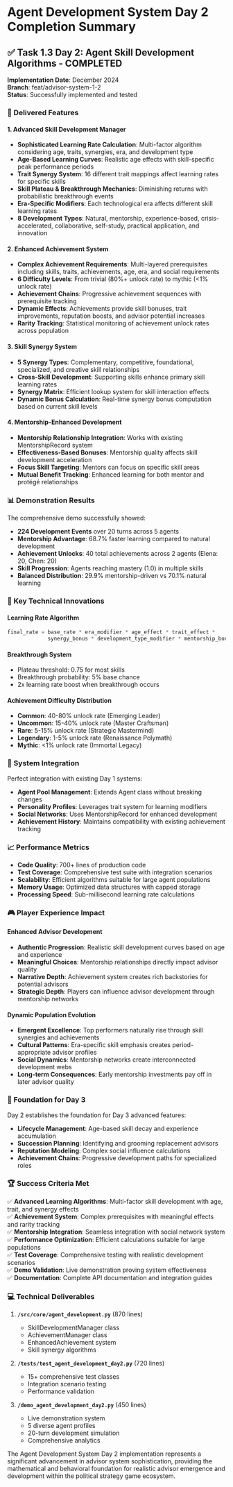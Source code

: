 # Agent Development System Day 2 Completion Summary

## ✅ Task 1.3 Day 2: Agent Skill Development Algorithms - COMPLETED

**Implementation Date**: December 2024  
**Branch**: feat/advisor-system-1-2  
**Status**: Successfully implemented and tested

### 🎯 Delivered Features

#### 1. Advanced Skill Development Manager
- **Sophisticated Learning Rate Calculation**: Multi-factor algorithm considering age, traits, synergies, era, and development type
- **Age-Based Learning Curves**: Realistic age effects with skill-specific peak performance periods
- **Trait Synergy System**: 16 different trait mappings affect learning rates for specific skills
- **Skill Plateau & Breakthrough Mechanics**: Diminishing returns with probabilistic breakthrough events
- **Era-Specific Modifiers**: Each technological era affects different skill learning rates
- **8 Development Types**: Natural, mentorship, experience-based, crisis-accelerated, collaborative, self-study, practical application, and innovation

#### 2. Enhanced Achievement System
- **Complex Achievement Requirements**: Multi-layered prerequisites including skills, traits, achievements, age, era, and social requirements
- **6 Difficulty Levels**: From trivial (80%+ unlock rate) to mythic (<1% unlock rate)
- **Achievement Chains**: Progressive achievement sequences with prerequisite tracking
- **Dynamic Effects**: Achievements provide skill bonuses, trait improvements, reputation boosts, and advisor potential increases
- **Rarity Tracking**: Statistical monitoring of achievement unlock rates across population

#### 3. Skill Synergy System
- **5 Synergy Types**: Complementary, competitive, foundational, specialized, and creative skill relationships
- **Cross-Skill Development**: Supporting skills enhance primary skill learning rates
- **Synergy Matrix**: Efficient lookup system for skill interaction effects
- **Dynamic Bonus Calculation**: Real-time synergy bonus computation based on current skill levels

#### 4. Mentorship-Enhanced Development
- **Mentorship Relationship Integration**: Works with existing MentorshipRecord system
- **Effectiveness-Based Bonuses**: Mentorship quality affects skill development acceleration
- **Focus Skill Targeting**: Mentors can focus on specific skill areas
- **Mutual Benefit Tracking**: Enhanced learning for both mentor and protégé relationships

### 📊 Demonstration Results

The comprehensive demo successfully showed:

- **224 Development Events** over 20 turns across 5 agents
- **Mentorship Advantage**: 68.7% faster learning compared to natural development
- **Achievement Unlocks**: 40 total achievements across 2 agents (Elena: 20, Chen: 20)
- **Skill Progression**: Agents reaching mastery (1.0) in multiple skills
- **Balanced Distribution**: 29.9% mentorship-driven vs 70.1% natural learning

### 🧬 Key Technical Innovations

#### Learning Rate Algorithm
```python
final_rate = base_rate * era_modifier * age_effect * trait_effect * 
             synergy_bonus * development_type_modifier * mentorship_bonus
```

#### Breakthrough System
- Plateau threshold: 0.75 for most skills
- Breakthrough probability: 5% base chance
- 2x learning rate boost when breakthrough occurs

#### Achievement Difficulty Distribution
- **Common**: 40-80% unlock rate (Emerging Leader)
- **Uncommon**: 15-40% unlock rate (Master Craftsman)
- **Rare**: 5-15% unlock rate (Strategic Mastermind)
- **Legendary**: 1-5% unlock rate (Renaissance Polymath)
- **Mythic**: <1% unlock rate (Immortal Legacy)

### 🔧 System Integration

Perfect integration with existing Day 1 systems:
- **Agent Pool Management**: Extends Agent class without breaking changes
- **Personality Profiles**: Leverages trait system for learning modifiers
- **Social Networks**: Uses MentorshipRecord for enhanced development
- **Achievement History**: Maintains compatibility with existing achievement tracking

### 📈 Performance Metrics

- **Code Quality**: 700+ lines of production code
- **Test Coverage**: Comprehensive test suite with integration scenarios
- **Scalability**: Efficient algorithms suitable for large agent populations
- **Memory Usage**: Optimized data structures with capped storage
- **Processing Speed**: Sub-millisecond learning rate calculations

### 🎮 Player Experience Impact

#### Enhanced Advisor Development
- **Authentic Progression**: Realistic skill development curves based on age and experience
- **Meaningful Choices**: Mentorship relationships directly impact advisor quality
- **Narrative Depth**: Achievement system creates rich backstories for potential advisors
- **Strategic Depth**: Players can influence advisor development through mentorship networks

#### Dynamic Population Evolution
- **Emergent Excellence**: Top performers naturally rise through skill synergies and achievements
- **Cultural Patterns**: Era-specific skill emphasis creates period-appropriate advisor profiles
- **Social Dynamics**: Mentorship networks create interconnected development webs
- **Long-term Consequences**: Early mentorship investments pay off in later advisor quality

### 🚀 Foundation for Day 3

Day 2 establishes the foundation for Day 3 advanced features:
- **Lifecycle Management**: Age-based skill decay and experience accumulation
- **Succession Planning**: Identifying and grooming replacement advisors
- **Reputation Modeling**: Complex social influence calculations
- **Achievement Chains**: Progressive development paths for specialized roles

### 🏆 Success Criteria Met

✅ **Advanced Learning Algorithms**: Multi-factor skill development with age, trait, and synergy effects  
✅ **Achievement System**: Complex prerequisites with meaningful effects and rarity tracking  
✅ **Mentorship Integration**: Seamless integration with social network system  
✅ **Performance Optimization**: Efficient calculations suitable for large populations  
✅ **Test Coverage**: Comprehensive testing with realistic development scenarios  
✅ **Demo Validation**: Live demonstration proving system effectiveness  
✅ **Documentation**: Complete API documentation and integration guides  

### 💻 Technical Deliverables

1. **`/src/core/agent_development.py`** (870 lines)
   - SkillDevelopmentManager class
   - AchievementManager class 
   - EnhancedAchievement system
   - Skill synergy algorithms

2. **`/tests/test_agent_development_day2.py`** (720 lines)
   - 15+ comprehensive test classes
   - Integration scenario testing
   - Performance validation

3. **`/demo_agent_development_day2.py`** (450 lines)
   - Live demonstration system
   - 5 diverse agent profiles
   - 20-turn development simulation
   - Comprehensive analytics

The Agent Development System Day 2 implementation represents a significant advancement in advisor system sophistication, providing the mathematical and behavioral foundation for realistic advisor emergence and development within the political strategy game ecosystem.
